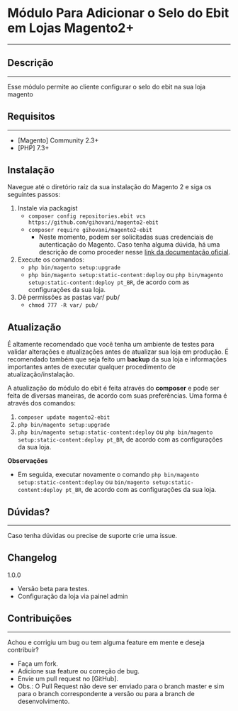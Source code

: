 Módulo Para Adicionar o Selo do Ebit em Lojas Magento2+
====================================================

---
Descrição
---------
---
Esse módulo permite ao cliente configurar o selo do ebit na sua loja magento


Requisitos
----------
---
- [Magento] Community 2.3+
- [PHP] 7.3+


Instalação
-----------
Navegue até o diretório raíz da sua instalação do Magento 2 e siga os seguintes passos:

1. Instale via packagist
   - ```composer config repositories.ebit vcs https://github.com/gihovani/magento2-ebit```
   - ```composer require gihovani/magento2-ebit```
      - Neste momento, podem ser solicitadas suas credenciais de autenticação do Magento. Caso tenha alguma dúvida, há uma descrição de como proceder nesse [link da documentação oficial](http://devdocs.magento.com/guides/v2.0/install-gde/prereq/connect-auth.html).
2. Execute os comandos:
   - ```php bin/magento setup:upgrade```
   - ```php bin/magento setup:static-content:deploy``` ou ```php bin/magento setup:static-content:deploy pt_BR```, de acordo com as configurações da sua loja.
3. Dê permissões as pastas var/ pub/
   - ```chmod 777 -R var/ pub/```


Atualização
-----------
É altamente recomendado que você tenha um ambiente de testes para validar alterações e atualizações antes de atualizar sua loja em produção. É recomendado também que seja feito um **backup** da sua loja e informações importantes antes de executar qualquer procedimento de atualização/instalação.

A atualização do módulo do ebit é feita através do **composer** e pode ser feita de diversas maneiras, de acordo com suas preferências. Uma forma é através dos comandos:
1. ```composer update magento2-ebit```
2. ```php bin/magento setup:upgrade```
3. ```php bin/magento setup:static-content:deploy``` ou ```php bin/magento setup:static-content:deploy pt_BR```, de acordo com as configurações da sua loja.

**Observações**
- Em seguida, executar novamente o comando ```php bin/magento setup:static-content:deploy``` ou ```bin/magento setup:static-content:deploy pt_BR```, de acordo com as configurações da sua loja.


Dúvidas?
----------
---
Caso tenha dúvidas ou precise de suporte crie uma issue.


Changelog
---------
1.0.0
- Versão beta para testes.
- Configuração da loja via painel admin


Contribuições
-------------
---
Achou e corrigiu um bug ou tem alguma feature em mente e deseja contribuir?

* Faça um fork.
* Adicione sua feature ou correção de bug.
* Envie um pull request no [GitHub].
* Obs.: O Pull Request não deve ser enviado para o branch master e sim para o branch correspondente a versão ou para a branch de desenvolvimento.

